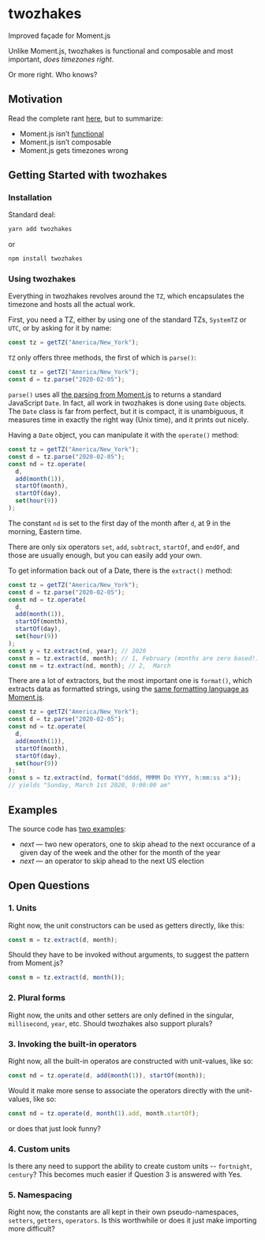 # twozhakes

Improved façade for Moment.js

Unlike Moment.js, twozhakes is functional and composable and most important, _does timezones right_.

Or more right. Who knows?

## Motivation

Read the complete rant [here](https://github.com/Malvolio/twozhakes/blob/master/docs/rant.md), but to summarize:

- Moment.js isn’t [functional](https://en.wikipedia.org/wiki/Functional_programming)
- Moment.js isn’t composable
- Moment.js gets timezones wrong

## Getting Started with twozhakes

### Installation

Standard deal:

```sh
yarn add twozhakes
```

or

```sh
npm install twozhakes
```

### Using twozhakes

Everything in twozhakes revolves around the `TZ`, which encapsulates the timezone and hosts all the actual work.

First, you need a TZ, either by using one of the standard TZs, `SystemTZ` or `UTC`, or by asking for it by name:

```typescript
const tz = getTZ("America/New_York");
```

`TZ` only offers three methods, the first of which is `parse()`:

```typescript
const tz = getTZ("America/New_York");
const d = tz.parse("2020-02-05");
```

`parse()` uses all [the parsing from Moment.js](https://momentjs.com/docs/#/parsing/) to returns a standard JavaScript `Date`. In fact, all work in twozhakes is done using `Date` objects. The `Date` class is far from perfect, but it is compact, it is unambiguous, it measures time in exactly the right way (Unix time), and it prints out nicely.

Having a `Date` object, you can manipulate it with the `operate()` method:

```typescript
const tz = getTZ("America/New_York");
const d = tz.parse("2020-02-05");
const nd = tz.operate(
  d,
  add(month(1)),
  startOf(month),
  startOf(day),
  set(hour(9))
);
```

The constant `nd` is set to the first day of the month after `d`, at 9 in the morning, Eastern time.

There are only six operators `set`, `add`, `subtract`, `startOf`, and `endOf`, and those are usually enough, but you can easily add your own.

To get information back out of a Date, there is the `extract()` method:

```typescript
const tz = getTZ("America/New_York");
const d = tz.parse("2020-02-05");
const nd = tz.operate(
  d,
  add(month(1)),
  startOf(month),
  startOf(day),
  set(hour(9))
);
const y = tz.extract(nd, year); // 2020
const m = tz.extract(d, month); // 1, February (months are zero based!)
const nm = tz.extract(nd, month); // 2,  March
```

There are a lot of extractors, but the most important one is `format()`, which extracts data as formatted strings, using the [same formatting language as Moment.js](https://momentjs.com/docs/#/displaying/format/).

```typescript
const tz = getTZ("America/New_York");
const d = tz.parse("2020-02-05");
const nd = tz.operate(
  d,
  add(month(1)),
  startOf(month),
  startOf(day),
  set(hour(9))
);
const s = tz.extract(nd, format("dddd, MMMM Do YYYY, h:mm:ss a"));
// yields "Sunday, March 1st 2020, 9:00:00 am"
```

## Examples

The source code has [two examples](https://github.com/Malvolio/twozhakes/tree/master/src/demo):

- _next_ — two new operators, one to skip ahead to the next occurance of a given day of the week and the other for the month of the year
- _next_ — an operator to skip ahead to the next US election

## Open Questions

### 1. Units

Right now, the unit constructors can be used as getters directly, like this:

```typescript
const m = tz.extract(d, month);
```

Should they have to be invoked without arguments, to suggest the pattern from Moment.js?

```typescript
const m = tz.extract(d, month());
```

### 2. Plural forms

Right now, the units and other setters are only defined in the singular, `millisecond`, `year`, etc. Should twozhakes also support plurals?

### 3. Invoking the built-in operators

Right now, all the built-in operatos are constructed with unit-values, like so:

```typescript
const nd = tz.operate(d, add(month(1)), startOf(month));
```

Would it make more sense to associate the operators directly with the unit-values, like so:

```typescript
const nd = tz.operate(d, month(1).add, month.startOf);
```

or does that just look funny?

### 4. Custom units

Is there any need to support the ability to create custom units -- `fortnight`, `century`? This becomes much easier if Question 3 is answered with Yes.

### 5. Namespacing

Right now, the constants are all kept in their own pseudo-namespaces, `setters`, `getters`, `operators`. Is this worthwhile or does it just make importing more difficult?
